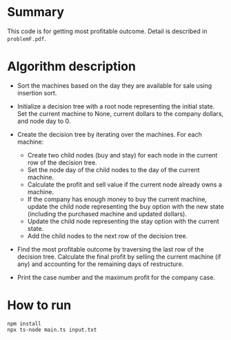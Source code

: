 # Summary

This code is for getting most profitable outcome.
Detail is described in `problemF.pdf`.

# Algorithm description

- Sort the machines based on the day they are available for sale using insertion sort.

- Initialize a decision tree with a root node representing the initial state. Set the current machine to None, current dollars to the company dollars, and node day to 0.

- Create the decision tree by iterating over the machines. For each machine:

  - Create two child nodes (buy and stay) for each node in the current row of the decision tree.
  - Set the node day of the child nodes to the day of the current machine.
  - Calculate the profit and sell value if the current node already owns a machine.
  - If the company has enough money to buy the current machine, update the child node representing the buy option with the new state (including the purchased machine and updated dollars).
  - Update the child node representing the stay option with the current state.
  - Add the child nodes to the next row of the decision tree.

- Find the most profitable outcome by traversing the last row of the decision tree. Calculate the final profit by selling the current machine (if any) and accounting for the remaining days of restructure.

- Print the case number and the maximum profit for the company case.

# How to run

```
npm install
npx ts-node main.ts input.txt
```
